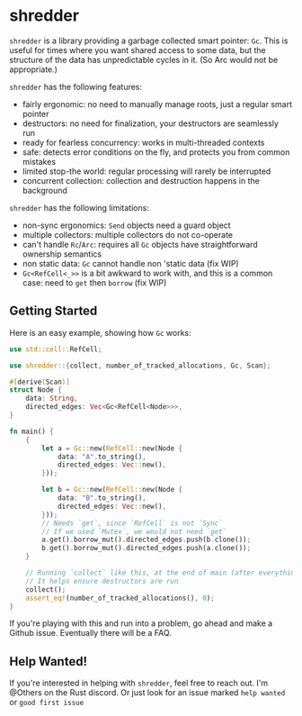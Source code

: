 shredder
========
`shredder` is a library providing a garbage collected smart pointer: `Gc`.
This is useful for times where you want shared access to some data, but the structure
of the data has unpredictable cycles in it. (So Arc would not be appropriate.)

`shredder` has the following features:
- fairly ergonomic: no need to manually manage roots, just a regular smart pointer
- destructors: no need for finalization, your destructors are seamlessly run
- ready for fearless concurrency: works in multi-threaded contexts
- safe: detects error conditions on the fly, and protects you from common mistakes
- limited stop-the world: regular processing will rarely be interrupted
- concurrent collection: collection and destruction happens in the background

`shredder` has the following limitations:
- non-sync ergonomics: `Send` objects need a guard object
- multiple collectors: multiple collectors do not co-operate
- can't handle `Rc`/`Arc`: requires all `Gc` objects have straightforward ownership semantics
- non static data: `Gc` cannot handle non 'static data (fix WIP)
- `Gc<RefCell<_>>` is a bit awkward to work with, and this is a common case: need to `get` then `borrow` (fix WIP)

Getting Started
---------------
Here is an easy example, showing how `Gc` works:
```rust
use std::cell::RefCell;

use shredder::{collect, number_of_tracked_allocations, Gc, Scan};

#[derive(Scan)]
struct Node {
    data: String,
    directed_edges: Vec<Gc<RefCell<Node>>>,
}

fn main() {
    {
        let a = Gc::new(RefCell::new(Node {
            data: "A".to_string(),
            directed_edges: Vec::new(),
        }));

        let b = Gc::new(RefCell::new(Node {
            data: "B".to_string(),
            directed_edges: Vec::new(),
        }));
        // Needs `get`, since `RefCell` is not `Sync`
        // If we used `Mutex`, we would not need `get`
        a.get().borrow_mut().directed_edges.push(b.clone());
        b.get().borrow_mut().directed_edges.push(a.clone());
    }

    // Running `collect` like this, at the end of main (after everything is dropped) is good practice
    // It helps ensure destructors are run
    collect();
    assert_eq!(number_of_tracked_allocations(), 0);
}
```

If you're playing with this and run into a problem, go ahead and make a Github issue. Eventually there will be a FAQ.

Help Wanted!
------------
If you're interested in helping with `shredder`, feel free to reach out.
I'm @Others on the Rust discord. Or just look for an issue marked `help wanted
` or `good first issue`
